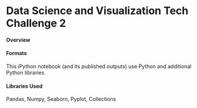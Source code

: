 # Data Science and Visualization Tech Challenge 2

#### Overview



#### Formats

This iPython notebook (and its published outputs) use Python and additional Python libraries

#### Libraries Used

Pandas, Numpy, Seaborn, Pyplot, Collections
